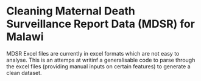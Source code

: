 # Cleaning Maternal Death Surveillance Report Data (MDSR) for Malawi

MDSR Excel files are currently in excel formats which are not easy to analyse. This is an attemps at writinf a generalisable code to parse
through the excel files (providing manual inputs on certain features) to generate a clean dataset. 
